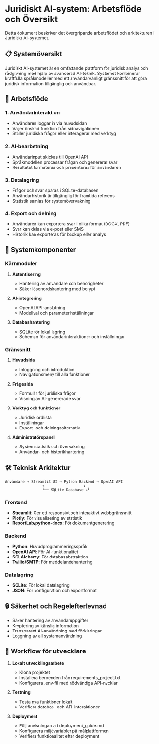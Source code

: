 # Juridiskt AI-system: Arbetsflöde och Översikt

Detta dokument beskriver det övergripande arbetsflödet och arkitekturen i Juridiskt AI-systemet.

## 📋 Systemöversikt

Juridiskt AI-systemet är en omfattande plattform för juridisk analys och rådgivning med hjälp av avancerad AI-teknik. Systemet kombinerar kraftfulla språkmodeller med ett användarvänligt gränssnitt för att göra juridisk information tillgänglig och användbar.

## 🔄 Arbetsflöde

### 1. Användarinteraktion
- Användaren loggar in via huvudsidan
- Väljer önskad funktion från sidnavigationen
- Ställer juridiska frågor eller interagerar med verktyg

### 2. AI-bearbetning
- Användarinput skickas till OpenAI API
- Språkmodellen processar frågan och genererar svar
- Resultatet formateras och presenteras för användaren

### 3. Datalagring
- Frågor och svar sparas i SQLite-databasen
- Användarhistorik är tillgänglig för framtida referens
- Statistik samlas för systemövervakning

### 4. Export och delning
- Användaren kan exportera svar i olika format (DOCX, PDF)
- Svar kan delas via e-post eller SMS
- Historik kan exporteras för backup eller analys

## 🧩 Systemkomponenter

### Kärnmoduler
1. **Autentisering**
   - Hantering av användare och behörigheter
   - Säker lösenordshantering med bcrypt

2. **AI-integrering**
   - OpenAI API-anslutning
   - Modellval och parameterinställningar

3. **Databashantering**
   - SQLite för lokal lagring
   - Scheman för användarinteraktioner och inställningar

### Gränssnitt
1. **Huvudsida**
   - Inloggning och introduktion
   - Navigationsmeny till alla funktioner

2. **Frågesida**
   - Formulär för juridiska frågor
   - Visning av AI-genererade svar

3. **Verktyg och funktioner**
   - Juridisk ordlista
   - Inställningar
   - Export- och delningsalternativ

4. **Administratörspanel**
   - Systemstatistik och övervakning
   - Användar- och historikhantering

## 🛠️ Teknisk Arkitektur

```
Användare → Streamlit UI → Python Backend → OpenAI API
                 ↑                  ↓
                 └── SQLite Database ←┘
```

### Frontend
- **Streamlit**: Ger ett responsivt och interaktivt webbgränssnitt
- **Plotly**: För visualisering av statistik
- **ReportLab/python-docx**: För dokumentgenerering

### Backend
- **Python**: Huvudprogrammeringsspråk
- **OpenAI API**: För AI-funktionalitet
- **SQLAlchemy**: För databasabstraktion
- **Twilio/SMTP**: För meddelandehantering

### Datalagring
- **SQLite**: För lokal datalagring
- **JSON**: För konfiguration och exportformat

## 🔒 Säkerhet och Regelefterlevnad

- Säker hantering av användaruppgifter
- Kryptering av känslig information
- Transparent AI-användning med förklaringar
- Loggning av all systemanvändning

## 🚀 Workflow för utvecklare

1. **Lokalt utvecklingsarbete**
   - Klona projektet
   - Installera beroenden från requirements_project.txt
   - Konfigurera .env-fil med nödvändiga API-nycklar

2. **Testning**
   - Testa nya funktioner lokalt
   - Verifiera databas- och API-interaktioner

3. **Deployment**
   - Följ anvisningarna i deployment_guide.md
   - Konfigurera miljövariabler på målplattformen
   - Verifiera funktionalitet efter deployment
